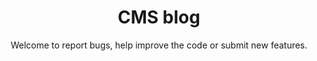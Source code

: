<div align="center">

  # CMS blog

Welcome to report bugs, help improve the code or submit new features.
